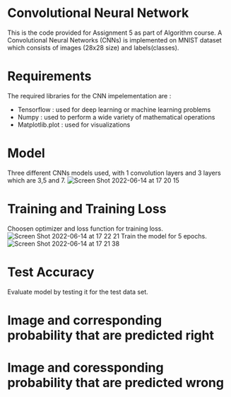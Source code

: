 # Convolutional Neural Network
This is the code provided for Assignment 5 as part of Algorithm course. A Convolutional Neural Networks (CNNs) is implemented on MNIST dataset which consists of images (28x28 size) and labels(classes).

# Requirements
The required libraries for the CNN impelementation are : 
- Tensorflow : used for deep learning or machine learning problems
- Numpy : used to perform a wide variety of mathematical operations
- Matplotlib.plot : used for visualizations

# Model 
Three different CNNs models used, with 1 convolution layers and 3 layers which are 3,5 and 7. 
![Screen Shot 2022-06-14 at 17 20 15](https://user-images.githubusercontent.com/55730503/173529551-12cbcbac-2104-4acb-aded-1945d212b119.png)

# Training and Training Loss
Choosen optimizer and loss function for training loss.
![Screen Shot 2022-06-14 at 17 22 21](https://user-images.githubusercontent.com/55730503/173530032-420375f4-153a-4309-8749-902e91af2629.png)
Train the model for 5 epochs. 
![Screen Shot 2022-06-14 at 17 21 38](https://user-images.githubusercontent.com/55730503/173530040-2acdb81f-bd1a-4534-af68-f326ec73d770.png)

# Test Accuracy 
Evaluate model by testing it for the test data set.

# Image and corresponding probability that are predicted right 

# Image and coressponding probability that are predicted wrong
